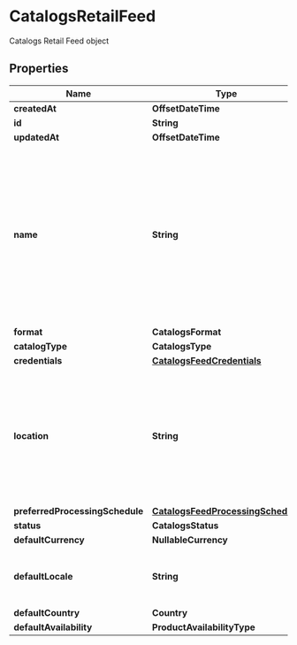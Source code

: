 

# CatalogsRetailFeed

Catalogs Retail Feed object

## Properties

| Name | Type | Description | Notes |
|------------ | ------------- | ------------- | -------------|
|**createdAt** | **OffsetDateTime** |  |  |
|**id** | **String** |  |  |
|**updatedAt** | **OffsetDateTime** |  |  |
|**name** | **String** | A human-friendly name associated to a given feed. This value is currently nullable due to historical reasons. It is expected to become non-nullable in the future. |  |
|**format** | **CatalogsFormat** |  |  |
|**catalogType** | **CatalogsType** |  |  |
|**credentials** | [**CatalogsFeedCredentials**](CatalogsFeedCredentials.md) |  |  |
|**location** | **String** | The URL where a feed is available for download. This URL is what Pinterest will use to download a feed for processing. |  |
|**preferredProcessingSchedule** | [**CatalogsFeedProcessingSchedule**](CatalogsFeedProcessingSchedule.md) |  |  |
|**status** | **CatalogsStatus** |  |  |
|**defaultCurrency** | **NullableCurrency** |  |  |
|**defaultLocale** | **String** | The locale used within a feed for product descriptions. |  |
|**defaultCountry** | **Country** |  |  |
|**defaultAvailability** | **ProductAvailabilityType** |  |  |



